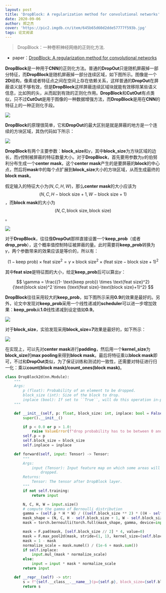 ```yaml
---
layout: post
title: 'DropBlock: A regularization method for convolutional networks'
date: 2020-09-06
author: 郑之杰
cover: 'https://pic2.imgdb.cn/item/645b65d60d2dde57777f593b.jpg'
tags: 论文阅读
---
```


> DropBlock：一种卷积神经网络的正则化方法.

- paper：[DropBlock: A regularization method for convolutional networks](https://arxiv.org/abs/1810.12890)

**DropBlock**是一种用于**CNN**的正则化方法。普通的**DropOut**只是随机屏蔽掉一部分特征，而**DropBlock**是随机屏蔽掉一部分连续区域，如下图所示。图像是一个**2D**结构，像素或者特征点之间在空间上存在依赖关系，这样普通的**DropOut**在屏蔽语义就不够有效，但是**DropBlock**这样屏蔽连续区域块就能有效移除某些语义信息，比如狗的头，从而起到有效的正则化作用。**DropBlock**和**CutOut**有点类似，只不过**CutOut**是用于图像的一种数据增强方法，而**DropBlock**是用在**CNN**的特征上的一种正则化手段。

![](https://pic2.imgdb.cn/item/645b663d0d2dde57778035de.jpg)

**DropBlock**的原理很简单，它和**DropOut**的最大区别是就是屏蔽的地方是一个连续的方块区域，其伪代码如下所示：

![](https://pic2.imgdb.cn/item/645b66970d2dde577780ef12.jpg)

**DropBlock**有两个主要参数：**block_size**和$\gamma$，其中**block_size**为方块区域的边长，而$\gamma$控制被屏蔽的特征数量大小。对于**DropBlock**，首先要用参数为$\gamma$的伯努利分布生成一个**center mask**，这个**center mask**产生的是要屏蔽的**block**的中心点，然后将**mask**中的每个点扩展到**block_size**大小的方块区域，从而生成最终的**block mask**。

假定输入的特征大小为$(N,C,H,W)$，那么**center mask**的大小应该为$$(N,C,H-\text{block size}+1,W-\text{block size}+1)$$，而**block mask**的大小为$$(N,C,\text{block size},\text{block size})$$。

![](https://pic2.imgdb.cn/item/645b68ab0d2dde5777837943.jpg)

对于**DropBlock**，往往像**DropOut**那样直接设置一个**keep_prob**（或者**drop_prob**），这个概率值控制特征被屏蔽的量。此时需要将**keep_prob**转换为$\gamma$，两个参数带来的效果应该是等价的，所以有：

$$
(1- \text{keep prob}) \times \text{feat size}^2 = \gamma \times \text{block size}^2 \times (\text{feat size}-\text{block size}+1)^2
$$

其中**feat size**是特征图的大小，给定**keep_prob**后可以算出$\gamma$：

$$
\gamma = \frac{(1- \text{keep prob}) \times \text{feat size}^2}{\text{block size}^2 \times (\text{feat size}-\text{block size}+1)^2}
$$

**DropBlock**往往采用较大的**keep_prob**，如下图所示采用**0.9**的效果是最好的。另外，论文中发现对**keep_prob**采用一个线性递减的**scheduler**可以进一步增加效果：**keep_prob**从**1.0**线性递减到设定值如**0.9**。

![](https://pic2.imgdb.cn/item/645b6a1a0d2dde5777849ad4.jpg)


对于**block_size**，实验发现采用**block_size=7**效果是最好的，如下所示： ​

![](https://pic2.imgdb.cn/item/645b6a410d2dde577784bf2f.jpg)


在实现上，可以先对**center mask**进行**padding**，然后用一个**kernel_size**为**block_size**的**max pooling**来得到**block mask**。最后将特征乘以**block mask**即可，不过和**DropOut**类似，为了保证训练和测试的一致性，还需要对特征进行归一化：乘以**count(block mask)/count_ones(block mask)**。

```python
class DropBlock2d(nn.Module):
    """
    Args:
        p (float): Probability of an element to be dropped.
        block_size (int): Size of the block to drop.
        inplace (bool): If set to ``True``, will do this operation in-place. Default: ``False``
    """

    def __init__(self, p: float, block_size: int, inplace: bool = False) -> None:
        super().__init__()

        if p < 0.0 or p > 1.0:
            raise ValueError(f"drop probability has to be between 0 and 1, but got {p}")
        self.p = p
        self.block_size = block_size
        self.inplace = inplace

    def forward(self, input: Tensor) -> Tensor:
        """
        Args:
            input (Tensor): Input feature map on which some areas will be randomly
                dropped.
        Returns:
            Tensor: The tensor after DropBlock layer.
        """
        if not self.training:
            return input

        N, C, H, W = input.size()
        # compute the gamma of Bernoulli distribution
        gamma = (self.p * H * W) / ((self.block_size ** 2) * ((H - self.block_size + 1) * (W - self.block_size + 1)))
        mask_shape = (N, C, H - self.block_size + 1, W - self.block_size + 1)
        mask = torch.bernoulli(torch.full(mask_shape, gamma, device=input.device))

        mask = F.pad(mask, [self.block_size // 2] * 4, value=0)
        mask = F.max_pool2d(mask, stride=(1, 1), kernel_size=(self.block_size, self.block_size), padding=self.block_size // 2)
        mask = 1 - mask
        normalize_scale = mask.numel() / (1e-6 + mask.sum())
        if self.inplace:
            input.mul_(mask * normalize_scale)
        else:
            input = input * mask * normalize_scale
        return input

    def __repr__(self) -> str:
        s = f"{self.__class__.__name__}(p={self.p}, block_size={self.block_size}, inplace={self.inplace})"
        return s
```